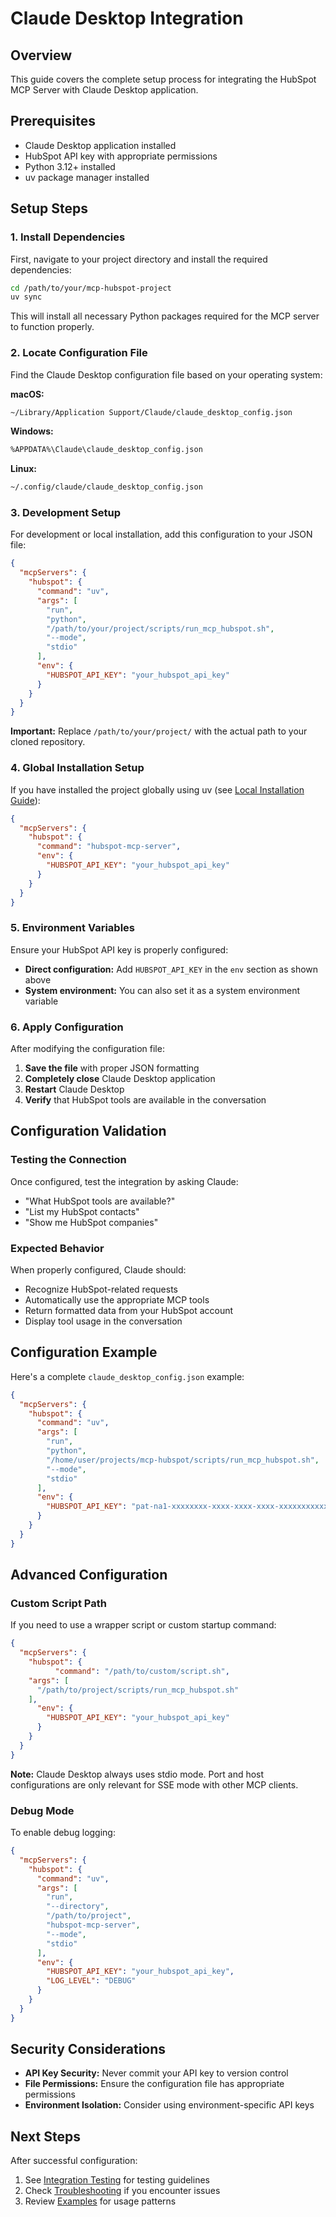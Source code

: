 # Claude Desktop Integration

## Overview

This guide covers the complete setup process for integrating the HubSpot MCP Server with Claude Desktop application.

## Prerequisites

- Claude Desktop application installed
- HubSpot API key with appropriate permissions
- Python 3.12+ installed
- uv package manager installed

## Setup Steps

### 1. Install Dependencies

First, navigate to your project directory and install the required dependencies:

```bash
cd /path/to/your/mcp-hubspot-project
uv sync
```

This will install all necessary Python packages required for the MCP server to function properly.

### 2. Locate Configuration File

Find the Claude Desktop configuration file based on your operating system:

**macOS:**
```bash
~/Library/Application Support/Claude/claude_desktop_config.json
```

**Windows:**
```bash
%APPDATA%\Claude\claude_desktop_config.json
```

**Linux:**
```bash
~/.config/claude/claude_desktop_config.json
```

### 3. Development Setup

For development or local installation, add this configuration to your JSON file:

```json
{
  "mcpServers": {
    "hubspot": {
      "command": "uv",
      "args": [
        "run", 
        "python", 
        "/path/to/your/project/scripts/run_mcp_hubspot.sh",
        "--mode", 
        "stdio"
      ],
      "env": {
        "HUBSPOT_API_KEY": "your_hubspot_api_key"
      }
    }
  }
}
```

**Important:** Replace `/path/to/your/project/` with the actual path to your cloned repository.

### 4. Global Installation Setup

If you have installed the project globally using uv (see [Local Installation Guide](local-installation.md)):

```json
{
  "mcpServers": {
    "hubspot": {
      "command": "hubspot-mcp-server",
      "env": {
        "HUBSPOT_API_KEY": "your_hubspot_api_key"
      }
    }
  }
}
```

### 5. Environment Variables

Ensure your HubSpot API key is properly configured:

- **Direct configuration:** Add `HUBSPOT_API_KEY` in the `env` section as shown above
- **System environment:** You can also set it as a system environment variable

### 6. Apply Configuration

After modifying the configuration file:

1. **Save the file** with proper JSON formatting
2. **Completely close** Claude Desktop application
3. **Restart** Claude Desktop
4. **Verify** that HubSpot tools are available in the conversation

## Configuration Validation

### Testing the Connection

Once configured, test the integration by asking Claude:

- "What HubSpot tools are available?"
- "List my HubSpot contacts"
- "Show me HubSpot companies"

### Expected Behavior

When properly configured, Claude should:
- Recognize HubSpot-related requests
- Automatically use the appropriate MCP tools
- Return formatted data from your HubSpot account
- Display tool usage in the conversation

## Configuration Example

Here's a complete `claude_desktop_config.json` example:

```json
{
  "mcpServers": {
    "hubspot": {
      "command": "uv",
      "args": [
        "run", 
        "python", 
        "/home/user/projects/mcp-hubspot/scripts/run_mcp_hubspot.sh",
        "--mode", 
        "stdio"
      ],
      "env": {
        "HUBSPOT_API_KEY": "pat-na1-xxxxxxxx-xxxx-xxxx-xxxx-xxxxxxxxxxxx"
      }
    }
  }
}
```

## Advanced Configuration

### Custom Script Path

If you need to use a wrapper script or custom startup command:

```json
{
  "mcpServers": {
    "hubspot": {
          "command": "/path/to/custom/script.sh",
    "args": [
      "/path/to/project/scripts/run_mcp_hubspot.sh"
    ],
      "env": {
        "HUBSPOT_API_KEY": "your_hubspot_api_key"
      }
    }
  }
}
```

**Note:** Claude Desktop always uses stdio mode. Port and host configurations are only relevant for SSE mode with other MCP clients.

### Debug Mode

To enable debug logging:

```json
{
  "mcpServers": {
    "hubspot": {
      "command": "uv",
      "args": [
        "run",
        "--directory",
        "/path/to/project",
        "hubspot-mcp-server",
        "--mode", 
        "stdio"
      ],
      "env": {
        "HUBSPOT_API_KEY": "your_hubspot_api_key",
        "LOG_LEVEL": "DEBUG"
      }
    }
  }
}
```

## Security Considerations

- **API Key Security:** Never commit your API key to version control
- **File Permissions:** Ensure the configuration file has appropriate permissions
- **Environment Isolation:** Consider using environment-specific API keys

## Next Steps

After successful configuration:
1. See [Integration Testing](integration-testing.md) for testing guidelines
2. Check [Troubleshooting](troubleshooting.md) if you encounter issues
3. Review [Examples](examples.md) for usage patterns 